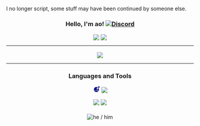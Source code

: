 I no longer script, some stuff may have been continued by someone else.
<div align="center">

### Hello, I'm ao! <a href="https://discord.gg/9zErjgUnDn"><img src="https://raw.githubusercontent.com/anuraghazra/anuraghazra/master/assets/discord-round.svg" alt="Discord" width="27px"></a>

  <img align="center" src="https://github-readme-stats.vercel.app/api?username=ao-0&show_icons=true&line_height=27&include_all_commits=true&count_private=true" />
  <img align="center" src="https://github-readme-stats.vercel.app/api/top-langs/?username=ao-0&exclude_repo=RBLXHUB,MirayCDN,NHSE-VillagerDB"/>

<hr>

<img align="center" src="https://discord.c99.nl/widget/theme-1/741137353988636722.png" />
  
  <hr>

### **Languages and Tools**  

<code><img height="20" src="https://raw.githubusercontent.com/github/explore/80688e429a7d4ef2fca1e82350fe8e3517d3494d/topics/lua/lua.png"></code>
<code><img height="20" src="https://cdn.discordapp.com/attachments/865425432894636063/865439840074334208/c-logo-icon-28389.png"></code>
  
<code><img height="20" src="https://image.flaticon.com/icons/png/512/906/906324.png"></code>
<code><img height="20" src="https://code.visualstudio.com/favicon.ico"></code>
  
<img src="https://raw.githubusercontent.com/klaasnicolaas/ColoredBadges/master/svg/pronouns/hehim.svg" alt="he / him" style="vertical-align:top; margin:6px 4px">
